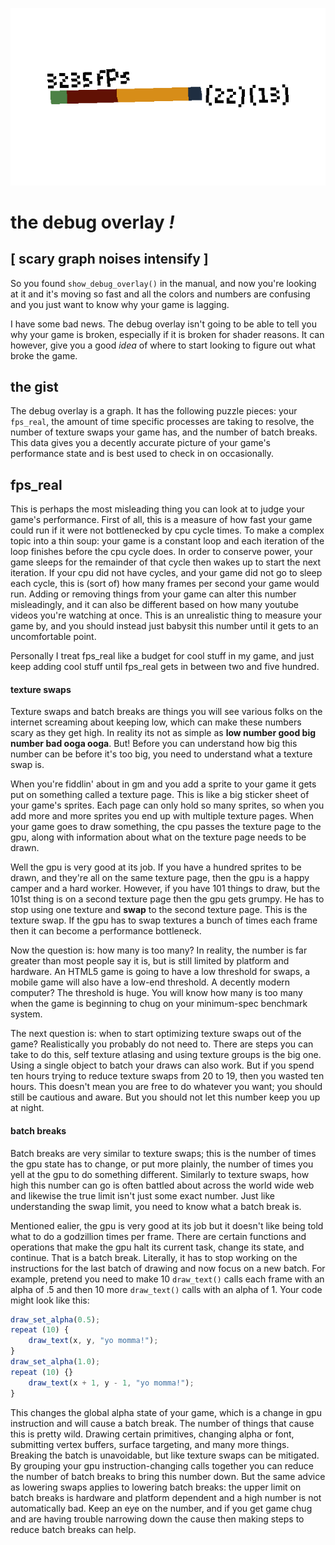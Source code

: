 ![image](/topics/debugoverlay/img/header.png)

# the debug overlay _!_

## [ scary graph noises intensify ]

So you found `show_debug_overlay()` in the manual, and now you're looking at it and it's moving so fast and all the colors and numbers are confusing and you just want to know why your game is lagging.

I have some bad news. The debug overlay isn't going to be able to tell you why your game is broken, especially if it is broken for shader reasons. It can however, give you a good _idea_ of where to start looking to figure out what broke the game.

## the gist

The debug overlay is a graph. It has the following puzzle pieces: your `fps_real`, the amount of time specific processes are taking to resolve, the number of texture swaps your game has, and the number of batch breaks. This data gives you a decently accurate picture of your game's performance state and is best used to check in on occasionally.

## fps_real

This is perhaps the most misleading thing you can look at to judge your game's performance. First of all, this is a measure of how fast your game could run if it were not bottlenecked by cpu cycle times. To make a complex topic into a thin soup: your game is a constant loop and each iteration of the loop finishes before the cpu cycle does. In order to conserve power, your game sleeps for the remainder of that cycle then wakes up to start the next iteration. If your cpu did not have cycles, and your game did not go to sleep each cycle, this is (sort of) how many frames per second your game would run. Adding or removing things from your game can alter this number misleadingly, and it can also be different based on how many youtube videos you're watching at once. This is an unrealistic thing to measure your game by, and you should instead just babysit this number until it gets to an uncomfortable point.

Personally I treat fps_real like a budget for cool stuff in my game, and just keep adding cool stuff until fps_real gets in between two and five hundred.

#### texture swaps

Texture swaps and batch breaks are things you will see various folks on the internet screaming about keeping low, which can make these numbers scary as they get high. In reality its not as simple as **low number good big number bad ooga ooga**. But! Before you can understand how big this number can be before it's too big, you need to understand what a texture swap is.

When you're fiddlin' about in gm and you add a sprite to your game it gets put on something called a texture page. This is like a big sticker sheet of your game's sprites. Each page can only hold so many sprites, so when you add more and more sprites you end up with multiple texture pages. When your game goes to draw something, the cpu passes the texture page to the gpu, along with information about what on the texture page needs to be drawn.

Well the gpu is very good at its job. If you have a hundred sprites to be drawn, and they're all on the same texture page, then the gpu is a happy camper and a hard worker. However, if you have 101 things to draw, but the 101st thing is on a second texture page then the gpu gets grumpy. He has to stop using one texture and **swap** to the second texture page. This is the texture swap. If the gpu has to swap textures a bunch of times each frame then it can become a performance bottleneck.

Now the question is: how many is too many? In reality, the number is far greater than most people say it is, but is still limited by platform and hardware. An HTML5 game is going to have a low threshold for swaps, a mobile game will also have a low-end threshold. A decently modern computer? The threshold is huge. You will know how many is too many when the game is beginning to chug on your minimum-spec benchmark system.

The next question is: when to start optimizing texture swaps out of the game? Realistically you probably do not need to. There are steps you can take to do this, self texture atlasing and using texture groups is the big one. Using a single object to batch your draws can also work. But if you spend ten hours trying to reduce texture swaps from 20 to 19, then you wasted ten hours. This doesn't mean you are free to do whatever you want; you should still be cautious and aware. But you should not let this number keep you up at night.

#### batch breaks

Batch breaks are very similar to texture swaps; this is the number of times the gpu state has to change, or put more plainly, the number of times you yell at the gpu to do something different. Similarly to texture swaps, how high this number can go is often battled about across the world wide web and likewise the true limit isn't just some exact number. Just like understanding the swap limit, you need to know what a batch break is.

Mentioned ealier, the gpu is very good at its job but it doesn't like being told what to do a godzillion times per frame. There are certain functions and operations that make the gpu halt its current task, change its state, and continue. That is a batch break. Literally, it has to stop working on the instructions for the last batch of drawing and now focus on a new batch. For example, pretend you need to make 10 `draw_text()` calls each frame with an alpha of .5 and then 10 more `draw_text()` calls with an alpha of 1. Your code might look like this:
```js
draw_set_alpha(0.5);
repeat (10) {
    draw_text(x, y, "yo momma!");
}
draw_set_alpha(1.0);
repeat (10) {}
	draw_text(x + 1, y - 1, "yo momma!");
}
```

This changes the global alpha state of your game, which is a change in gpu instruction and will cause a batch break. The number of things that cause this is pretty wild. Drawing certain primitives, changing alpha or font, submitting vertex buffers, surface targeting, and many more things. Breaking the batch is unavoidable, but like texture swaps can be mitigated. By grouping your gpu instruction-changing calls together you can reduce the number of batch breaks to bring this number down. But the same advice as lowering swaps applies to lowering batch breaks: the upper limit on batch breaks is hardware and platform dependent and a high number is not automatically bad. Keep an eye on the number, and if you get game chug and are having trouble narrowing down the cause then making steps to reduce batch breaks can help.